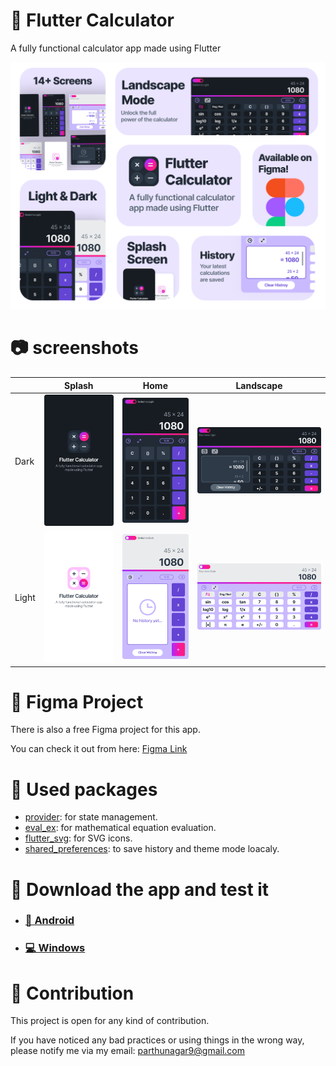 # 🔢 Flutter Calculator
A fully functional calculator app made using Flutter

<p align="center">
<img src="screenshots/thumbnail.png" alt="Thumbnail" width="660"/>
</p>

# 📷 screenshots

|       | Splash                                 | Home                               | Landscape                             |
|-------|----------------------------------------|------------------------------------|---------------------------------------|
| Dark  | ![splash](screenshots/splash-dark.png) | ![home](screenshots/home-dark.png) | ![landscape](screenshots/ls-dark.png) |
| Light | ![splash](screenshots/splash.png)      | ![home](screenshots/history.png)      | ![landscape](screenshots/ls.png)      |

# 🎨 Figma Project

There is also a free Figma project for this app.

You can check it out from here: [Figma Link](https://www.figma.com/design/AK0E5g4UKPIHPnKm327pX7/Calculator-App-UI-Kit-with-Dark-Mode-(Community)?node-id=0-1&t=5UTmqrrGu8KokE6P-0)

# 🔨 Used packages

- [provider](https://pub.dev/packages/provider): for state management.
- [eval_ex](https://pub.dev/packages/eval_ex): for mathematical equation evaluation.
- [flutter_svg](https://pub.dev/packages/flutter_svg): for SVG icons.
- [shared_preferences](https://pub.dev/packages/shared_preferences): to save history and theme mode loacaly.

# 📂 Download the app and test it

- ### [📱 Android](https://github.com/aymendn/Flutter-Calculator/releases/download/v1.0.0/Flutter-Calculator.apk)

- ### [💻 Windows](https://github.com/aymendn/Flutter-Calculator/releases/download/v1.0.0/Windows-Release.rar)

# 🤝 Contribution

This project is open for any kind of contribution.

If you have noticed any bad practices or using things in the wrong way, please notify me via my email: [parthunagar9@gmail.com](mailto:parthunagar9@gmail.com?subject=Flutter%20calculator%20app)
